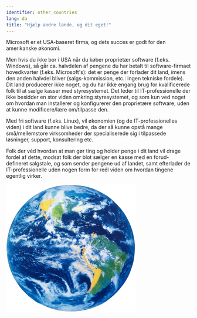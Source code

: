 ```yaml
---
identifier: other_countries
lang: da
title: "Hjælp andre lande, og dit eget!"
---
```



Microsoft er et USA-baseret firma, og dets succes er godt for den amerikanske økonomi.

Men hvis du ikke bor i USA når du køber proprietær software (f.eks. Windows), så går ca. halvdelen af pengene du har betalt til software-firmaet hovedkvarter (f.eks. Microsoft's): det er penge der forlader dit land, imens den anden halvdel bliver (salgs-kommission, etc.: ingen tekniske fordele). Dit land producerer ikke noget, og du har ikke engang brug for kvalificerede folk til at sælge kasser med styresystemet. Det leder til IT-professionelle der ikke besidder en stor viden omkring styresystemet, og som kun ved noget om hvordan man installerer og konfigurerer den proprietære software, uden at kunne modificere/lære om/tilpasse den. 

Med fri software (f.eks. Linux), vil økonomien (og de IT-professionelles viden) i dit land kunne blive bedre, da der så kunne opstå mange små/mellemstore virksomheder der specialiserede sig i tilpassede løsninger, support, konsultering etc.

Folk der véd hvordan at man gør ting og holder penge i dit land vil drage fordel af dette, modsat folk der blot sælger en kasse med en forud-defineret salgstale, og som sender pengene ud af landet, samt efterlader de IT-professionelle uden nogen form for reél viden om hvordan tingene egentlig virker.

<img src="/img/earth.png" />




